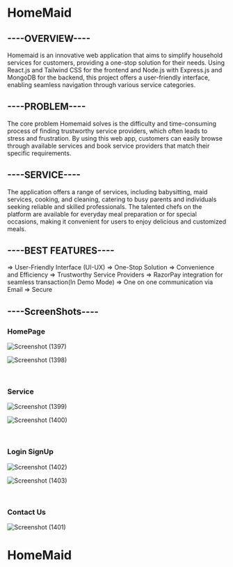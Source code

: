 # HomeMaid

## ----OVERVIEW----
Homemaid is an innovative web application that aims to simplify household services for customers, 
providing a one-stop solution for their needs. Using React.js and Tailwind CSS for the frontend 
and Node.js with Express.js and MongoDB for the backend, this project offers a user-friendly 
interface, enabling seamless navigation through various service categories.

 ## ----PROBLEM----
 The core problem Homemaid solves is the difficulty and time-consuming process of finding trustworthy
 service providers, which often leads to stress and frustration. By using this web app, customers can 
 easily browse through available services and book service providers that match their specific requirements.

 ## ----SERVICE----
  The application offers a range of services, including babysitting, maid services, cooking, and cleaning, 
  catering to busy parents and individuals seeking reliable and skilled professionals. The talented chefs 
  on the platform are available for everyday meal preparation or for special occasions, making it convenient 
  for users to enjoy delicious and customized meals.

  ## ----BEST FEATURES----
   => User-Friendly Interface (UI-UX)
   => One-Stop Solution
   => Convenience and Efficiency
   => Trustworthy Service Providers
   => RazorPay integration for seamless transaction(In Demo Mode)
   => One on one communication via Email
   => Secure

  ## ----ScreenShots----
   
   ### HomePage

   ![Screenshot (1397)](https://github.com/jayeshagrawal1/HomeMaid/assets/76203067/4d0e9503-3f52-4f0d-a4b1-87cc623963f6)

   ![Screenshot (1398)](https://github.com/jayeshagrawal1/HomeMaid/assets/76203067/825be90b-ef48-4172-9256-2fe3544e50da)


   <br>

   ### Service

   ![Screenshot (1399)](https://github.com/jayeshagrawal1/HomeMaid/assets/76203067/82ab6da1-ed7d-4406-93c4-749b2a60b96d)


   ![Screenshot (1400)](https://github.com/jayeshagrawal1/HomeMaid/assets/76203067/b248e28a-3d0f-4c6f-b3be-8e8035b4d9db)


   <br>
  
   ### Login SignUp
   
   ![Screenshot (1402)](https://github.com/jayeshagrawal1/HomeMaid/assets/76203067/eee76941-1032-49a4-bd2f-16e3ee12edbe)


   ![Screenshot (1403)](https://github.com/jayeshagrawal1/HomeMaid/assets/76203067/99ca37b7-ee95-4d8f-adc4-1aeb67795db6)


   <br>

   ### Contact Us 

   ![Screenshot (1401)](https://github.com/jayeshagrawal1/HomeMaid/assets/76203067/ad771516-aba9-449e-961b-ec2fdc6c7e77)


# HomeMaid
